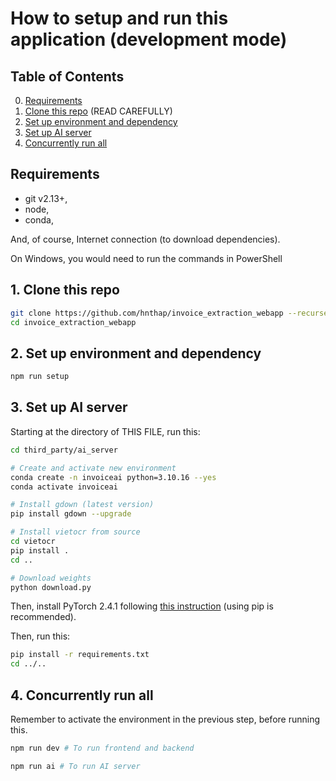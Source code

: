 # How to setup and run this application (development mode)

## Table of Contents

0. [Requirements](#requirements)
1. [Clone this repo](#1-clone-this-repo) (READ CAREFULLY)
2. [Set up environment and dependency](#2-set-up-environment-and-dependency)
3. [Set up AI server](#3-set-up-ai-server)
4. [Concurrently run all](#4-concurrently-run-all)

## Requirements

* git v2.13+,
* node,
* conda,

And, of course, Internet connection (to download dependencies).

On Windows, you would need to run the commands in PowerShell

## 1. Clone this repo

```bash
git clone https://github.com/hnthap/invoice_extraction_webapp --recurse-submodules --depth 1 --branch main
cd invoice_extraction_webapp
```

## 2. Set up environment and dependency

```bash
npm run setup
```

## 3. Set up AI server

Starting at the directory of THIS FILE, run this:

```bash
cd third_party/ai_server

# Create and activate new environment
conda create -n invoiceai python=3.10.16 --yes
conda activate invoiceai

# Install gdown (latest version)
pip install gdown --upgrade

# Install vietocr from source
cd vietocr
pip install .
cd ..

# Download weights
python download.py
```

Then, install PyTorch 2.4.1 following [this instruction](https://pytorch.org/get-started/previous-versions/#v241) (using pip is recommended).

Then, run this:

```bash
pip install -r requirements.txt
cd ../..
```

## 4. Concurrently run all

Remember to activate the environment in the previous step, before running this.

```bash
npm run dev # To run frontend and backend

npm run ai # To run AI server
```
